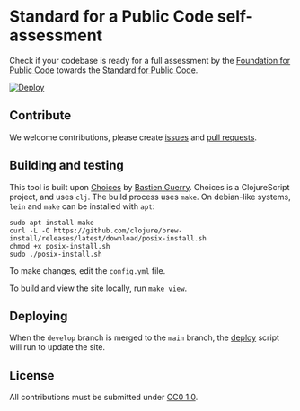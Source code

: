 # Standard for a Public Code self-assessment

<!-- SPDX-License-Identifier: CC0-1.0 -->

Check if your codebase is ready for a full assessment by the [Foundation for Public Code](https://publiccode.net) towards the [Standard for Public Code](https://standard.publiccode.net/).

[![Deploy](https://github.com/publiccodenet/assessment-eligibility/actions/workflows/deploy.yml/badge.svg?branch=main)](https://github.com/publiccodenet/assessment-eligibility/actions/workflows/deploy.yml)

## Contribute

We welcome contributions, please create [issues](https://github.com/publiccodenet/assessment-eligibility/issues) and [pull requests](https://github.com/publiccodenet/assessment-eligibility/pulls).

## Building and testing

This tool is built upon [Choices](https://git.sr.ht/~bzg/choices) by [Bastien Guerry](https://sr.ht/~bzg/).
Choices is a ClojureScript project, and uses `clj`.
The build process uses `make`.
On debian-like systems, `lein` and `make` can be installed with `apt`:

```
sudo apt install make
curl -L -O https://github.com/clojure/brew-install/releases/latest/download/posix-install.sh
chmod +x posix-install.sh
sudo ./posix-install.sh
```

To make changes, edit the `config.yml` file.

To build and view the site locally, run `make view`.

## Deploying

When the `develop` branch is merged to the `main` branch, the [deploy](.github/workflows/deploy.yml) script will run to update the site.

## License

All contributions must be submitted under [CC0 1.0](LICENSE).
